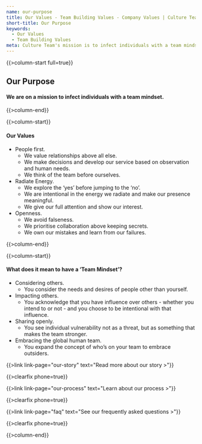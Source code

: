 ```yaml
---
name: our-purpose
title: Our Values - Team Building Values - Company Values | Culture Team
short-title: Our Purpose
keywords:
  - Our Values
  - Team Building Values 
meta: Culture Team's mission is to infect individuals with a team mindset. Culture Team's team building values People first, Radiate Energy, Openness.
---
```

{{>column-start full=true}}

## Our Purpose

#### We are on a mission to infect individuals with a team mindset.

{{>column-end}}

{{>column-start}}

#### Our Values

* People first.
  * We value relationships above all else.
  * We make decisions and develop our service based on observation and human needs.
  * We think of the team before ourselves.
* Radiate Energy.
  * We explore the ‘yes’ before jumping to the ‘no’.
  * We are intentional in the energy we radiate and make our presence meaningful.
  * We give our full attention and show our interest.
* Openness.
  * We avoid falseness.
  * We prioritise collaboration above keeping secrets.
  * We own our mistakes and learn from our failures.

{{>column-end}}

{{>column-start}}

#### What does it mean to have a ‘Team Mindset’?

* Considering others.
  * You consider the needs and desires of people other than yourself.
* Impacting others.
  * You acknowledge that you have influence over others - whether you intend to or not - and you choose to be intentional with that influence.
* Sharing openly.
  * You see individual vulnerability not as a threat, but as something that makes the team stronger.
* Embracing the global human team.
  * You expand the concept of who’s on your team to embrace outsiders.

{{>link link-page="our-story" text="Read more about our story >"}}

{{>clearfix phone=true}}

{{>link link-page="our-process" text="Learn about our process >"}}

{{>clearfix phone=true}}

{{>link link-page="faq" text="See our frequently asked questions >"}}

{{>clearfix phone=true}}

{{>column-end}}